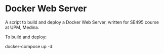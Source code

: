 # Docker Web Server

A script to build and deploy a Docker Web Server, written for SE495 course at UPM, Medina.

To build and deploy:

docker-compose up -d

